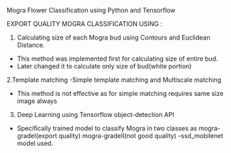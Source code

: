 Mogra Flower Classification using Python and Tensorflow 

EXPORT QUALITY MOGRA CLASSIFICATION USING :
1. Calculating size of each Mogra bud using Contours and Euclidean Distance.
- This method was implemented first for calculating size of entire bud.
- Later changed it to calculate only size of bud(white portion)


2.Template matching
-Simple template matching and Multiscale matching
- This method is not effective as for simple matching requires same size image
always

3. Deep Learning using Tensorflow object-detection API
- Specifically trained model to classify Mogra in two classes as
mogra-gradeI(export quality)
mogra-gradeII(not good quality)
-ssd_mobilenet model used.
